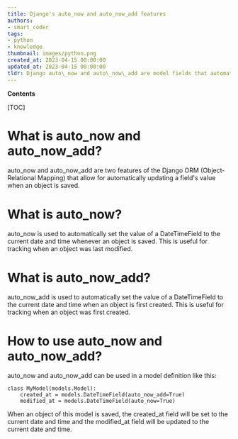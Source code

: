 ```yaml
---
title: Django's auto_now and auto_now_add features
authors:
- smart_coder
tags:
- python
- knowledge
thumbnail: images/python.png
created_at: 2023-04-15 00:00:00
updated_at: 2023-04-15 00:00:00
tldr: Django auto\_now and auto\_now\_add are model fields that automatically set the value of the field to the current date and time when the object is created or updated, respectively.
---
```


**Contents**

[TOC]

# What is auto_now and auto_now_add?

auto_now and auto_now_add are two features of the Django ORM (Object-Relational Mapping) that allow for automatically updating a field's value when an object is saved.

# What is auto_now?

auto_now is used to automatically set the value of a DateTimeField to the current date and time whenever an object is saved. This is useful for tracking when an object was last modified.

# What is auto_now_add?

auto_now_add is used to automatically set the value of a DateTimeField to the current date and time when an object is first created. This is useful for tracking when an object was first created.

# How to use auto_now and auto_now_add?

auto_now and auto_now_add can be used in a model definition like this:

```
class MyModel(models.Model):
    created_at = models.DateTimeField(auto_now_add=True)
    modified_at = models.DateTimeField(auto_now=True)
```

When an object of this model is saved, the created_at field will be set to the current date and time and the modified_at field will be updated to the current date and time.
